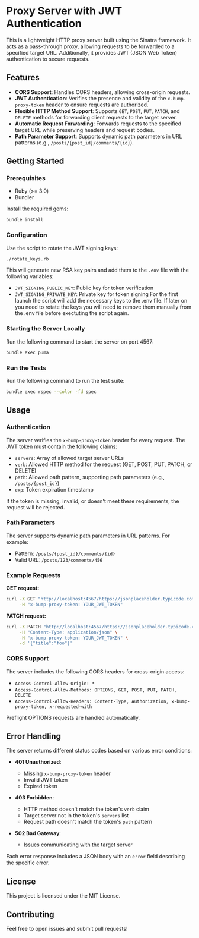 # Proxy Server with JWT Authentication

This is a lightweight HTTP proxy server built using the Sinatra framework. It acts as a pass-through proxy, allowing requests to be forwarded to a specified target URL. Additionally, it provides JWT (JSON Web Token) authentication to secure requests.

## Features

- **CORS Support**: Handles CORS headers, allowing cross-origin requests.
- **JWT Authentication**: Verifies the presence and validity of the `x-bump-proxy-token` header to ensure requests are authorized.
- **Flexible HTTP Method Support**: Supports `GET`, `POST`, `PUT`, `PATCH`, and `DELETE` methods for forwarding client requests to the target server.
- **Automatic Request Forwarding**: Forwards requests to the specified target URL while preserving headers and request bodies.
- **Path Parameter Support**: Supports dynamic path parameters in URL patterns (e.g., `/posts/{post_id}/comments/{id}`).

## Getting Started

### Prerequisites

- Ruby (>= 3.0)
- Bundler

Install the required gems:
```bash
bundle install
```

### Configuration

Use the script to rotate the JWT signing keys:
```bash
./rotate_keys.rb
```
This will generate new RSA key pairs and add them to the `.env` file with the following variables:
- `JWT_SIGNING_PUBLIC_KEY`: Public key for token verification
- `JWT_SIGNING_PRIVATE_KEY`: Private key for token signing
For the first launch the script will add the necessary keys to the .env file.
If later on you need to rotate the keys you will need to remove them manually from the .env file before exectuting the script again.

### Starting the Server Locally

Run the following command to start the server on port 4567:
```bash
bundle exec puma
```

### Run the Tests

Run the following command to run the test suite:
```bash
bundle exec rspec --color -fd spec
```

## Usage

### Authentication

The server verifies the `x-bump-proxy-token` header for every request. The JWT token must contain the following claims:

- `servers`: Array of allowed target server URLs
- `verb`: Allowed HTTP method for the request (GET, POST, PUT, PATCH, or DELETE)
- `path`: Allowed path pattern, supporting path parameters (e.g., `/posts/{post_id}`)
- `exp`: Token expiration timestamp

If the token is missing, invalid, or doesn't meet these requirements, the request will be rejected.

### Path Parameters

The server supports dynamic path parameters in URL patterns. For example:
- Pattern: `/posts/{post_id}/comments/{id}`
- Valid URL: `/posts/123/comments/456`

### Example Requests

**GET request:**
```bash
curl -X GET "http://localhost:4567/https://jsonplaceholder.typicode.com/todos" \
     -H "x-bump-proxy-token: YOUR_JWT_TOKEN"
```

**PATCH request:**
```bash
curl -X PATCH "http://localhost:4567/https://jsonplaceholder.typicode.com/posts/1" \
     -H "Content-Type: application/json" \
     -H "x-bump-proxy-token: YOUR_JWT_TOKEN" \
     -d '{"title":"foo"}'
```

### CORS Support

The server includes the following CORS headers for cross-origin access:
- `Access-Control-Allow-Origin: *`
- `Access-Control-Allow-Methods: OPTIONS, GET, POST, PUT, PATCH, DELETE`
- `Access-Control-Allow-Headers: Content-Type, Authorization, x-bump-proxy-token, x-requested-with`

Preflight OPTIONS requests are handled automatically.

## Error Handling

The server returns different status codes based on various error conditions:

- **401 Unauthorized**:
  - Missing `x-bump-proxy-token` header
  - Invalid JWT token
  - Expired token

- **403 Forbidden**:
  - HTTP method doesn't match the token's `verb` claim
  - Target server not in the token's `servers` list
  - Request path doesn't match the token's `path` pattern

- **502 Bad Gateway**:
  - Issues communicating with the target server

Each error response includes a JSON body with an `error` field describing the specific error.

## License

This project is licensed under the MIT License.

## Contributing

Feel free to open issues and submit pull requests!
